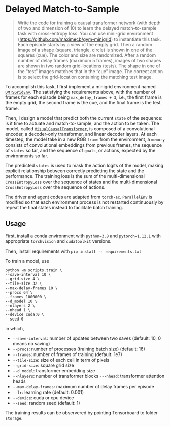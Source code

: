 # Delayed Match-to-Sample

> Write the code for training a causal transformer network (with depth of two and dimension of 10) to learn the delayed match-to-sample task with cross-entropy loss. You can use mini-grid environment (https://github.com/maximecb/gym-minigrid) to
instantiate this task. Each episode starts by a view of the empty grid. Then a random image of a shape (square, triangle, circle) is shown in one of the squares (cue). The color and size are randomized. After a random number of delay frames (maximum 5 frames),
images of two shapes are shown in two random grid-locations (tests). The shape in one of the “test” images matches that in the “cue” image. The correct action is to select the grid-location containing the matching test image.

To accomplish this task, I first implement a minigrid environment named [`DMTSGridEnv`](/wm-causal-transformer/working_memory_env/envs/grid_world.py). The satisfying the requirements above, with the number of frames for each episode being `max_delay_frames + 3`, i.e., the first frame is the empty grid, the second frame is the cue, and the final frame is the test frame.

Then, I design a model that predict both the current `state` of the sequence: is it time to actuate and match-to-sample, and the action to be taken. The model, called [`VisualCausalTransformer`](/visual_causal_transformer.py), is composed of a convolutional encoder, a decoder-only transformer, and linear decoder layers. At each timestep, the model take in a new RGB `frame` from the environment, a `memory` consists of convolutional embeddings from previous frames, the sequence of `states` so far, and the sequence of `goals`, or actions, expected by the environments so far. 

The predicted `states` is used to mask the action logits of the model, making explicit relationship between correctly predicting the state and the performance. The training loss is the sum of the multi-dimensional `CrossEntropyLoss` over the sequence of states and the multi-dimensional `CrossEntropyLoss` over the sequence of actions.

The driver and agent codes are adapted from `torch-ac`. `ParallelEnv` is modified so that each environment process is not restarted continuously by repeat the final states instead to facilitate batch training.

## Usage
First, install a conda environment with `python=3.8` and  `pytorch=1.12.1` with appropriate `torchvision` and `cudatoolkit` versions.

Then, install requirements with `pip install -r requirements.txt`


To train a model, use
```
python -m scripts.train \
--save-interval 10 \
--grid-size 4 \
--tile-size 32 \
--max-delay-frames 10 \
--procs 64 \
--frames 1000000 \
--d_model 10 \
--nlayers 2 \
--nhead 1 \
--device cuda:0 \
--seed 0
```

in which,
  - `--save-interval`: number of updates between two saves (default: 10, 0 means no saving)
  - `--procs`: number of processes (training batch size) (default: 16)
  - `--frames`: number of frames of training (default: 1e7)
  - `--tile-size`: size of each cell in term of pixels
  - `--grid-size`: square grid size
  - `--d_model`: transformer embedding size
  - `--nlayers`: number of transformer blocks
  -`--nhead`: transformer attention heads
  - `--max-delay-frames`: maximum number of delay frames per episode
  - `--lr`: learning rate (default: 0.001)
  - `--device`: cuda or cpu device
  - `--seed`: random seed (default: 1)

  The training results can be observered by pointing Tensorboard to folder `storage`.

  







